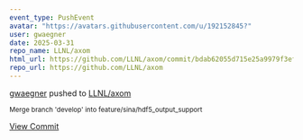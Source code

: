 ```yaml
---
event_type: PushEvent
avatar: "https://avatars.githubusercontent.com/u/192152845?"
user: gwaegner
date: 2025-03-31
repo_name: LLNL/axom
html_url: https://github.com/LLNL/axom/commit/bdab62055d715e25a9979f3ef443ad5cfbf98f2d
repo_url: https://github.com/LLNL/axom
---
```


<a href='https://github.com/gwaegner' target='_blank'>gwaegner</a> pushed to <a href='https://github.com/LLNL/axom' target='_blank'>LLNL/axom</a>

<small>Merge branch 'develop' into feature/sina/hdf5_output_support</small>

<a href='https://github.com/LLNL/axom/commit/bdab62055d715e25a9979f3ef443ad5cfbf98f2d' target='_blank'>View Commit</a>